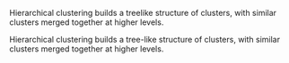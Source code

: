 Hierarchical clustering builds a treelike structure of clusters, with similar clusters merged together at higher levels.

Hierarchical clustering builds a tree-like structure of clusters, with similar clusters merged together at higher levels.